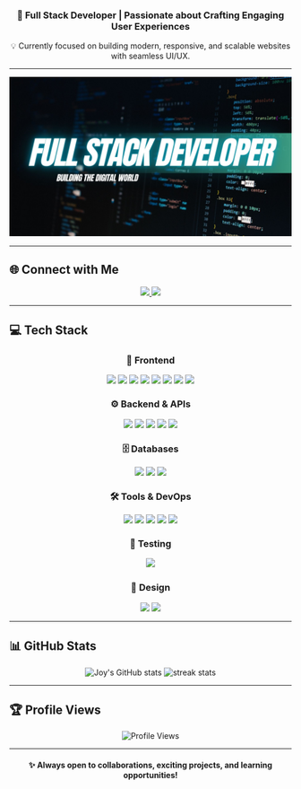 <h3 align="center">🚀 Full Stack Developer | Passionate about Crafting Engaging User Experiences</h3>

<p align="center">💡 Currently focused on building modern, responsive, and scalable websites with seamless UI/UX.</p>

---

<!-- Banner Image -->
<p align="center">
  <img src="https://raw.githubusercontent.com/joyshadman/joyshadman/main/img.jpg" alt="Banner" width="900"/>
</p>

---

## 🌐 Connect with Me  
<p align="center">
  <a href="https://www.linkedin.com/in/joy-shadman-30067526a/" target="_blank">
    <img src="https://img.shields.io/badge/LinkedIn-%230077B5.svg?style=for-the-badge&logo=linkedin&logoColor=white"/>
  </a>
  <a href="https://www.instagram.com/joyshadman_official/" target="_blank">
    <img src="https://img.shields.io/badge/Instagram-%23E4405F.svg?style=for-the-badge&logo=instagram&logoColor=white"/>
  </a>
</p>

---

## 💻 Tech Stack  

<div align="center">

### 🎨 Frontend  
<img src="https://img.shields.io/badge/HTML5-%23E34F26.svg?style=for-the-badge&logo=html5&logoColor=white"/>  
<img src="https://img.shields.io/badge/CSS3-%231572B6.svg?style=for-the-badge&logo=css3&logoColor=white"/>  
<img src="https://img.shields.io/badge/JavaScript-%23323330.svg?style=for-the-badge&logo=javascript&logoColor=%23F7DF1E"/>  
<img src="https://img.shields.io/badge/TypeScript-%23007ACC.svg?style=for-the-badge&logo=typescript&logoColor=white"/>  
<img src="https://img.shields.io/badge/React-%2320232a.svg?style=for-the-badge&logo=react&logoColor=%2361DAFB"/>  
<img src="https://img.shields.io/badge/Next.js-black?style=for-the-badge&logo=next.js&logoColor=white"/>  
<img src="https://img.shields.io/badge/TailwindCSS-%2338B2AC.svg?style=for-the-badge&logo=tailwind-css&logoColor=white"/>  
<img src="https://img.shields.io/badge/Bootstrap-%238511FA.svg?style=for-the-badge&logo=bootstrap&logoColor=white"/>  

### ⚙️ Backend & APIs  
<img src="https://img.shields.io/badge/Node.js-43853D.svg?style=for-the-badge&logo=node.js&logoColor=white"/>  
<img src="https://img.shields.io/badge/Express.js-%23404d59.svg?style=for-the-badge"/>  
<img src="https://img.shields.io/badge/REST%20API-%23000000.svg?style=for-the-badge&logo=fastapi&logoColor=white"/>  
<img src="https://img.shields.io/badge/GraphQL-E10098?style=for-the-badge&logo=graphql&logoColor=white"/>  
<img src="https://img.shields.io/badge/Java-%23ED8B00.svg?style=for-the-badge&logo=openjdk&logoColor=white"/>  

### 🗄️ Databases  
<img src="https://img.shields.io/badge/MongoDB-%234ea94b.svg?style=for-the-badge&logo=mongodb&logoColor=white"/>  
<img src="https://img.shields.io/badge/PostgreSQL-%23316192.svg?style=for-the-badge&logo=postgresql&logoColor=white"/>  
<img src="https://img.shields.io/badge/MySQL-%2300f.svg?style=for-the-badge&logo=mysql&logoColor=white"/>  

### 🛠️ Tools & DevOps  
<img src="https://img.shields.io/badge/Git-%23F05033.svg?style=for-the-badge&logo=git&logoColor=white"/>  
<img src="https://img.shields.io/badge/GitHub-%23181717.svg?style=for-the-badge&logo=github&logoColor=white"/>  
<img src="https://img.shields.io/badge/Docker-%230db7ed.svg?style=for-the-badge&logo=docker&logoColor=white"/>  
<img src="https://img.shields.io/badge/Postman-FF6C37?style=for-the-badge&logo=postman&logoColor=white"/>  
<img src="https://img.shields.io/badge/VS%20Code-0078d7.svg?style=for-the-badge&logo=visual-studio-code&logoColor=white"/>  

### 🧪 Testing  
<img src="https://img.shields.io/badge/Jest-C21325?style=for-the-badge&logo=jest&logoColor=white"/>  

### 🎨 Design  
<img src="https://img.shields.io/badge/Figma-F24E1E.svg?style=for-the-badge&logo=figma&logoColor=white"/>  
<img src="https://img.shields.io/badge/Adobe%20XD-470137?style=for-the-badge&logo=Adobe%20XD&logoColor=#FF61F6"/>  

</div>

---

## 📊 GitHub Stats  
<p align="center">
  <img src="https://github-readme-stats.vercel.app/api?username=joyshadman&show_icons=true&theme=tokyonight" alt="Joy's GitHub stats" height="165"/>
  <img src="https://github-readme-streak-stats.herokuapp.com/?user=joyshadman&theme=tokyonight" alt="streak stats" height="165"/>
</p>

---

## 🏆 Profile Views  
<p align="center">
  <img src="https://visitcount.itsvg.in/api?id=joyshadman&icon=0&color=0" alt="Profile Views"/>
</p>  

---

<h4 align="center">✨ Always open to collaborations, exciting projects, and learning opportunities!</h4>
